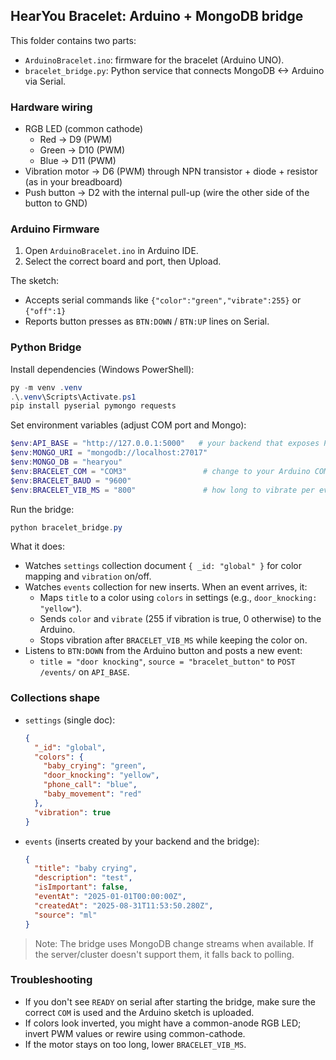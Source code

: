 ## HearYou Bracelet: Arduino + MongoDB bridge

This folder contains two parts:

- `ArduinoBracelet.ino`: firmware for the bracelet (Arduino UNO).
- `bracelet_bridge.py`: Python service that connects MongoDB <-> Arduino via Serial.

### Hardware wiring

- RGB LED (common cathode)
  - Red -> D9 (PWM)
  - Green -> D10 (PWM)
  - Blue -> D11 (PWM)
- Vibration motor -> D6 (PWM) through NPN transistor + diode + resistor (as in your breadboard)
- Push button -> D2 with the internal pull-up (wire the other side of the button to GND)

### Arduino Firmware

1) Open `ArduinoBracelet.ino` in Arduino IDE.
2) Select the correct board and port, then Upload.

The sketch:
- Accepts serial commands like `{"color":"green","vibrate":255}` or `{"off":1}`
- Reports button presses as `BTN:DOWN` / `BTN:UP` lines on Serial.

### Python Bridge

Install dependencies (Windows PowerShell):

```powershell
py -m venv .venv
.\.venv\Scripts\Activate.ps1
pip install pyserial pymongo requests
```

Set environment variables (adjust COM port and Mongo):

```powershell
$env:API_BASE = "http://127.0.0.1:5000"   # your backend that exposes POST /events/
$env:MONGO_URI = "mongodb://localhost:27017"
$env:MONGO_DB = "hearyou"
$env:BRACELET_COM = "COM3"                 # change to your Arduino COM
$env:BRACELET_BAUD = "9600"
$env:BRACELET_VIB_MS = "800"               # how long to vibrate per event
```

Run the bridge:

```powershell
python bracelet_bridge.py
```

What it does:
- Watches `settings` collection document `{ _id: "global" }` for color mapping and `vibration` on/off.
- Watches `events` collection for new inserts. When an event arrives, it:
  - Maps `title` to a color using `colors` in settings (e.g., `door_knocking: "yellow"`).
  - Sends `color` and `vibrate` (255 if vibration is true, 0 otherwise) to the Arduino.
  - Stops vibration after `BRACELET_VIB_MS` while keeping the color on.
- Listens to `BTN:DOWN` from the Arduino button and posts a new event:
  - `title = "door knocking"`, `source = "bracelet_button"` to `POST /events/` on `API_BASE`.

### Collections shape

- `settings` (single doc):
  ```json
  {
    "_id": "global",
    "colors": {
      "baby_crying": "green",
      "door_knocking": "yellow",
      "phone_call": "blue",
      "baby_movement": "red"
    },
    "vibration": true
  }
  ```

- `events` (inserts created by your backend and the bridge):
  ```json
  {
    "title": "baby crying",
    "description": "test",
    "isImportant": false,
    "eventAt": "2025-01-01T00:00:00Z",
    "createdAt": "2025-08-31T11:53:50.280Z",
    "source": "ml"
  }
  ```

> Note: The bridge uses MongoDB change streams when available. If the server/cluster doesn't support them, it falls back to polling.

### Troubleshooting

- If you don't see `READY` on serial after starting the bridge, make sure the correct `COM` is used and the Arduino sketch is uploaded.
- If colors look inverted, you might have a common-anode RGB LED; invert PWM values or rewire using common-cathode.
- If the motor stays on too long, lower `BRACELET_VIB_MS`.


